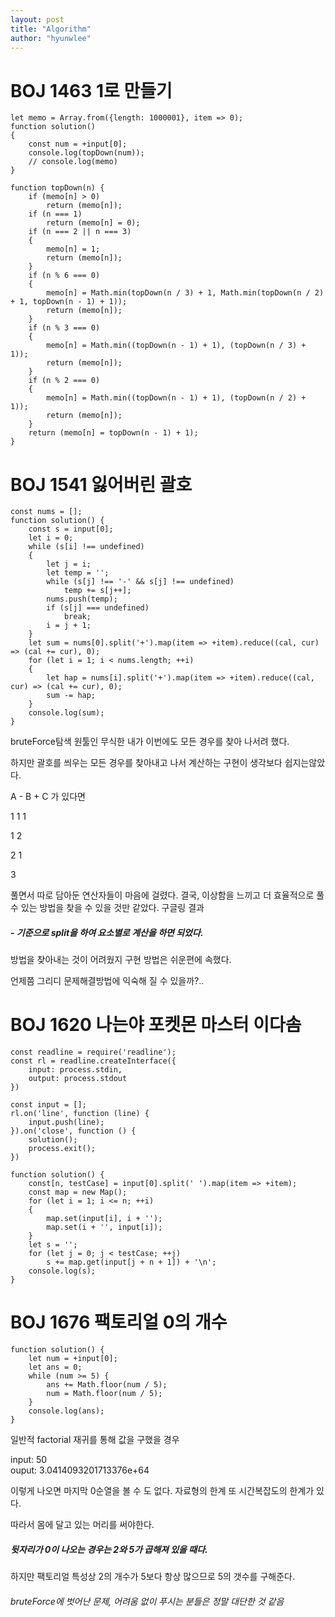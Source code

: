 ```yaml
---
layout: post
title: "Algorithm"
author: "hyunwlee"
---
```


# BOJ 1463 1로 만들기

```
let memo = Array.from({length: 1000001}, item => 0);
function solution()
{
    const num = +input[0];
    console.log(topDown(num));
    // console.log(memo)
}

function topDown(n) {
    if (memo[n] > 0)
        return (memo[n]);
    if (n === 1)
        return (memo[n] = 0);
    if (n === 2 || n === 3)
    {
        memo[n] = 1;
        return (memo[n]);
    }
    if (n % 6 === 0)
    {
        memo[n] = Math.min(topDown(n / 3) + 1, Math.min(topDown(n / 2) + 1, topDown(n - 1) + 1));
        return (memo[n]);
    }
    if (n % 3 === 0)
    {
        memo[n] = Math.min((topDown(n - 1) + 1), (topDown(n / 3) + 1));
        return (memo[n]);
    }
    if (n % 2 === 0)
    {
        memo[n] = Math.min((topDown(n - 1) + 1), (topDown(n / 2) + 1));
        return (memo[n]);
    }
    return (memo[n] = topDown(n - 1) + 1);
}
```

# BOJ 1541 잃어버린 괄호

```
const nums = [];
function solution() {
    const s = input[0];
    let i = 0;
    while (s[i] !== undefined)
    {
        let j = i;
        let temp = '';
        while (s[j] !== '-' && s[j] !== undefined)
            temp += s[j++];
        nums.push(temp);
        if (s[j] === undefined)
            break;
        i = j + 1;
    }
    let sum = nums[0].split('+').map(item => +item).reduce((cal, cur) => (cal += cur), 0);
    for (let i = 1; i < nums.length; ++i)
    {
        let hap = nums[i].split('+').map(item => +item).reduce((cal, cur) => (cal += cur), 0);
        sum -= hap;
    }
    console.log(sum);
}
```

bruteForce탐색 원툴인 무식한 내가 이번에도 모든 경우를 찾아 나서려 했다.  

하지만 괄호를 씌우는 모든 경우를 찾아내고 나서 계산하는 구현이 생각보다 쉽지는않았다.  

A - B + C 가 있다면  

1 1 1  

1 2  

2 1  

3  

풀면서 따로 담아둔 연산자들이 마음에 걸렸다. 결국, 이상함을 느끼고 더 효율적으로 풀 수 있는 방법을 찾을 수 있을 것만 같았다. 구글링 결과  

##### - 기준으로 split을 하여 요소별로 계산을 하면 되었다.  

방법을 찾아내는 것이 어려웠지 구현 방법은 쉬운편에 속했다.  

언제쯤 그리디 문제해결방법에 익숙해 질 수 있을까?..  



# BOJ 1620 나는야 포켓몬 마스터 이다솜

```
const readline = require('readline');
const rl = readline.createInterface({
    input: process.stdin,
    output: process.stdout
})

const input = [];
rl.on('line', function (line) {
    input.push(line);
}).on('close', function () {
    solution();
    process.exit();
})

function solution() {
    const[n, testCase] = input[0].split(' ').map(item => +item);
    const map = new Map();
    for (let i = 1; i <= n; ++i)
    {
        map.set(input[i], i + '');
        map.set(i + '', input[i]);
    }
    let s = '';
    for (let j = 0; j < testCase; ++j)
        s += map.get(input[j + n + 1]) + '\n';
    console.log(s);
}

```



# BOJ 1676 팩토리얼 0의 개수

```
function solution() {
    let num = +input[0];
    let ans = 0;
    while (num >= 5) {
        ans += Math.floor(num / 5);
        num = Math.floor(num / 5);
    }
    console.log(ans);
}
```

일반적 factorial 재귀를 통해 값을 구했을 경우  

input: 50  
ouput: 3.0414093201713376e+64  

이렇게 나오면 마지막 0순열을 볼 수 도 없다. 자료형의 한계 또 시간복잡도의 한계가 있다.  

따라서 몸에 달고 있는 머리를 써야한다.  

##### 뒷자리가 0이 나오는 경우는 2와 5가 곱해져 있을 때다.  

하지만 팩토리얼 특성상 2의 개수가 5보다 항상 많으므로 5의 갯수를 구해준다.  

###### bruteForce에 벗어난 문제, 어려움 없이 푸시는 분들은 정말 대단한 것 같음
